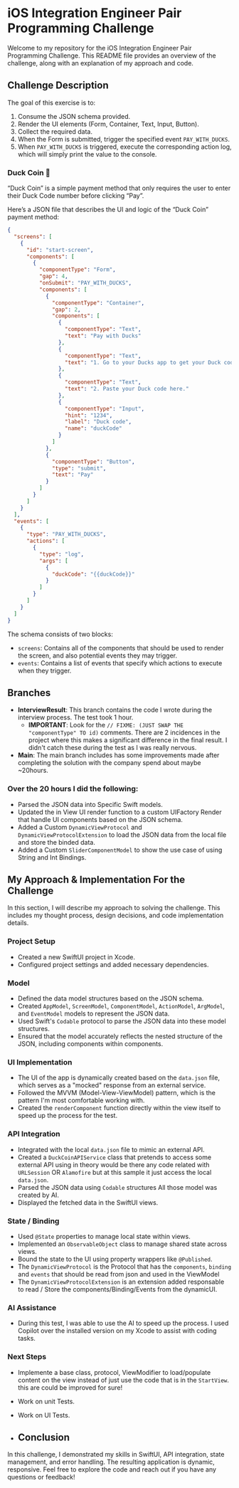 # iOS Integration Engineer Pair Programming Challenge

Welcome to my repository for the iOS Integration Engineer Pair Programming Challenge. This README file provides an overview of the challenge, along with an explanation of my approach and code.

## Challenge Description

The goal of this exercise is to:
1. Consume the JSON schema provided.
2. Render the UI elements (Form, Container, Text, Input, Button).
3. Collect the required data.
4. When the Form is submitted, trigger the specified event `PAY_WITH_DUCKS`.
5. When `PAY_WITH_DUCKS` is triggered, execute the corresponding action log, which will simply print the value to the console.

### Duck Coin 🦆

“Duck Coin” is a simple payment method that only requires the user to enter their Duck Code number before clicking “Pay”.

Here’s a JSON file that describes the UI and logic of the “Duck Coin” payment method:

```json
{
  "screens": [
    {
      "id": "start-screen",
      "components": [
        {
          "componentType": "Form",
          "gap": 4,
          "onSubmit": "PAY_WITH_DUCKS",
          "components": [
            {
              "componentType": "Container",
              "gap": 2,
              "components": [
                {
                  "componentType": "Text",
                  "text": "Pay with Ducks"
                },
                {
                  "componentType": "Text",
                  "text": "1. Go to your Ducks app to get your Duck code."
                },
                {
                  "componentType": "Text",
                  "text": "2. Paste your Duck code here."
                },
                {
                  "componentType": "Input",
                  "hint": "1234",
                  "label": "Duck code",
                  "name": "duckCode"
                }
              ]
            },
            {
              "componentType": "Button",
              "type": "submit",
              "text": "Pay"
            }
          ]
        }
      ]
    }
  ],
  "events": [
    {
      "type": "PAY_WITH_DUCKS",
      "actions": [
        {
          "type": "log",
          "args": [
            {
              "duckCode": "{{duckCode}}"
            }
          ]
        }
      ]
    }
  ]
}
```


The schema consists of two blocks:
- `screens`: Contains all of the components that should be used to render the screen, and also potential events they may trigger.
- `events`: Contains a list of events that specify which actions to execute when they trigger.

## Branches

- **InterviewResult**: This branch contains the code I wrote during the interview process. The test took 1 hour.
  - **IMPORTANT**: Look for the `// FIXME: (JUST SWAP THE "componentType" TO id)` comments. There are 2 incidences in the project where this makes a significant difference in the final result. I didn't catch these during the test as I was really nervous.
- **Main**: The main branch includes has some improvements made after completing the solution with the company spend about maybe ~20hours.

### Over the 20 hours I did the following:

- Parsed the JSON data into Specific Swift models.
- Updated the in View UI render function to a custom UIFactory Render that handle UI components based on the JSON schema.
- Added a Custom `DynamicViewProtocol` and `DynamicViewProtocolExtension` to load the JSON data from the local file and store the binded data.
- Added a Custom `SliderComponentModel` to show the use case of using String and Int Bindings.

## My Approach & Implementation For the Challenge

In this section, I will describe my approach to solving the challenge. This includes my thought process, design decisions, and code implementation details.

### Project Setup

- Created a new SwiftUI project in Xcode.
- Configured project settings and added necessary dependencies.

### Model

- Defined the data model structures based on the JSON schema.
- Created `AppModel`, `ScreenModel`, `ComponentModel`, `ActionModel`, `ArgModel`, and `EventModel` models to represent the JSON data.
- Used Swift's `Codable` protocol to parse the JSON data into these model structures.
- Ensured that the model accurately reflects the nested structure of the JSON, including components within components.

### UI Implementation

- The UI of the app is dynamically created based on the `data.json` file, which serves as a "mocked" response from an external service.
- Followed the MVVM (Model-View-ViewModel) pattern, which is the pattern I'm most comfortable working with.
- Created the `renderComponent` function directly within the view itself to speed up the process for the test.
  
### API Integration

- Integrated with the local `data.json` file to mimic an external API.
- Created a `DuckCoinAPIService` class that pretends to access some external API using in theory would be there any code related with `URLSession` OR `Alamofire` but at this sample  it just access the local `data.json`.
- Parsed the JSON data using `Codable` structures All those model was created by AI.
- Displayed the fetched data in the SwiftUI views.

### State / Binding

- Used `@State` properties to manage local state within views.
- Implemented an `ObservableObject` class to manage shared state across views.
- Bound the state to the UI using property wrappers like `@Published`.
- The `DynamicViewProtocol` is the Protocol that has the `components`, `binding` and `events` that should be read from json and used in the ViewModel
- The `DynamicViewProtocolExtension` is an extension added responsable to read / Store the components/Binding/Events from the dynamicUI.

### AI Assistance

- During this test, I was able to use the AI to speed up the process. I used Copilot over the installed version on my Xcode to assist with coding tasks.

### Next Steps

- Implemente a base class, protocol, ViewModifier to load/populate content on the view instead of just use the code that is in the `StartView`. this are could be improved for sure!
- Work on unit Tests.
- Work on UI Tests.

- ## Conclusion

In this challenge, I demonstrated my skills in SwiftUI, API integration, state management, and error handling. The resulting application is dynamic, responsive.
Feel free to explore the code and reach out if you have any questions or feedback!
